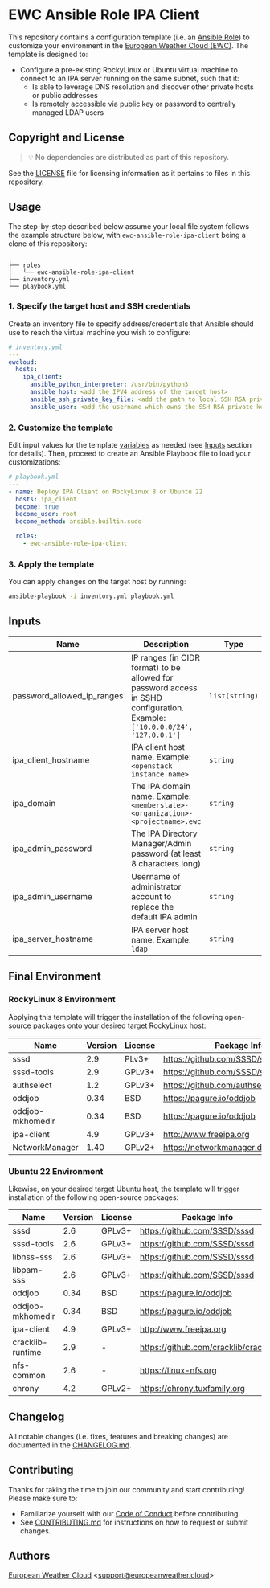 # EWC Ansible Role IPA Client

This repository contains a configuration template 
(i.e. an [Ansible Role](https://docs.ansible.com/ansible/latest/playbook_guide/playbooks_reuse_roles.html)) 
to customize your environment in the
[European Weather Cloud (EWC)](https://europeanweather.cloud/).
The template is designed to:
* Configure a pre-existing RockyLinux or Ubuntu virtual machine to
connect to an IPA server running on the same subnet, such that it:
  * Is able to leverage DNS resolution and discover other private 
hosts or public addresses
  * Is remotely accessible via public key or password to centrally
managed LDAP users

## Copyright and License
>💡 No dependencies are distributed as part of this repository.

See the [LICENSE](./LICENSE) file for licensing information as it pertains to
files in this repository.

## Usage

The step-by-step described below assume your local file system follows the 
example structure below, with `ewc-ansible-role-ipa-client` being a clone of this
repository:
```
.
├── roles
│   └── ewc-ansible-role-ipa-client
├── inventory.yml
└── playbook.yml
```

### 1. Specify the target host and SSH credentials
Create an inventory file to specify address/credentials that Ansible should use
to reach the virtual machine you wish to configure:
```yaml
# inventory.yml
---
ewcloud:
  hosts:
    ipa_client:
      ansible_python_interpreter: /usr/bin/python3
      ansible_host: <add the IPV4 address of the target host>
      ansible_ssh_private_key_file: <add the path to local SSH RSA private key file>
      ansible_user: <add the username which owns the SSH RSA private key >
```
### 2. Customize the template

Edit input values for the template [variables](./vars/main.yml) as needed (see
[Inputs](#inputs) section for details).
Then, proceed to create an Ansible Playbook file to load your customizations: 

```yaml
# playbook.yml
---
- name: Deploy IPA Client on RockyLinux 8 or Ubuntu 22
  hosts: ipa_client
  become: true
  become_user: root
  become_method: ansible.builtin.sudo

  roles:
    - ewc-ansible-role-ipa-client

```

### 3. Apply the template


You can apply changes on the target host by running:
```bash
ansible-playbook -i inventory.yml playbook.yml
```

## Inputs

| Name | Description | Type | Default | Required |
|------|-------------|------|---------|----------|
| password_allowed_ip_ranges | IP ranges (in CIDR format) to be allowed for password access in SSHD configuration. Example: `['10.0.0.0/24', '127.0.0.1']` | `list(string)` | n/a | yes |
| ipa_client_hostname | IPA client host name. Example: `<openstack instance name>` | `string`| n/a | yes |
| ipa_domain |The IPA domain name. Example: `<memberstate>-<organization>-<projectname>.ewc` | `string` | n/a | yes |
| ipa_admin_password | The IPA Directory Manager/Admin password (at least 8 characters long) | `string` | n/a | yes |
| ipa_admin_username | Username of administrator account to replace the default IPA admin | `string` | n/a | yes |
| ipa_server_hostname | IPA server host name. Example: `ldap` | `string`| n/a | yes |


## Final Environment

### RockyLinux 8 Environment

Applying this template will trigger the installation of the following 
open-source packages onto your desired target RockyLinux host:

| Name | Version | License | Package Info |
|------|---------|---------|--------------|
| sssd | 2.9 | PLv3+ | https://github.com/SSSD/sssd |
| sssd-tools | 2.9 | GPLv3+ | https://github.com/SSSD/sssd |
| authselect | 1.2 | GPLv3+ | https://github.com/authselect/authselect |
| oddjob | 0.34 | BSD | https://pagure.io/oddjob |
| oddjob-mkhomedir | 0.34  | BSD | https://pagure.io/oddjob |
| ipa-client | 4.9 | GPLv3+ | http://www.freeipa.org |
| NetworkManager | 1.40 | GPLv2+ | https://networkmanager.dev/ |

### Ubuntu 22 Environment

Likewise, on your desired target Ubuntu host, the template will trigger 
installation of the following open-source packages:

| Name | Version | License | Package Info |
|------|---------|---------|--------------|
| sssd | 2.6 | GPLv3+ | https://github.com/SSSD/sssd |
| sssd-tools | 2.6 | GPLv3+ | https://github.com/SSSD/sssd |
| libnss-sss  | 2.6 | GPLv3+ | https://github.com/SSSD/sssd |
| libpam-sss | 2.6 |  GPLv3+ | https://github.com/SSSD/sssd |
| oddjob | 0.34 | BSD | https://pagure.io/oddjob |
| oddjob-mkhomedir | 0.34 | BSD | https://pagure.io/oddjob |
| ipa-client | 4.9 | GPLv3+ | http://www.freeipa.org |
| cracklib-runtime | 2.9 | - | https://github.com/cracklib/cracklib |
| nfs-common | 2.6 | - | https://linux-nfs.org |
| chrony | 4.2 | GPLv2+ | https://chrony.tuxfamily.org |


## Changelog
All notable changes (i.e. fixes, features and breaking changes) are documented 
in the [CHANGELOG.md](./CHANGELOG.md).

## Contributing

Thanks for taking the time to join our community and start contributing!
Please make sure to:
* Familiarize yourself with our [Code of Conduct](./CODE_OF_CONDUCT.md) before 
contributing.
* See [CONTRIBUTING.md](./CONTRIBUTING.md) for instructions on how to request 
or submit changes.

## Authors

[European Weather Cloud](http://support.europeanweather.cloud/) 
<[support@europeanweather.cloud](mailto:support@europeanweather.cloud)>
